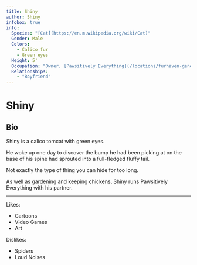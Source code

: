 ```yaml
---
title: Shiny
author: Shiny
infobox: true
info:
  Species: "[Cat](https://en.m.wikipedia.org/wiki/Cat)"
  Gender: Male
  Colors:
    - Calico fur
    - Green eyes
  Height: 5'
  Occupation: "Owner, [Pawsitively Everything](/locations/furhaven-general-store)"
  Relationships:
    - "Boyfriend"
---
```


Shiny
=======

## Bio

Shiny is a calico tomcat with green eyes.

He woke up one day to discover the bump he had been picking at on the base of his spine had sprouted into a full-fledged fluffy tail.

Not exactly the type of thing you can hide for too long.

As well as gardening and keeping chickens, Shiny runs Pawsitively Everything with his partner.

---

Likes:

  * Cartoons
  * Video Games
  * Art

Dislikes:

  * Spiders
  * Loud Noises
